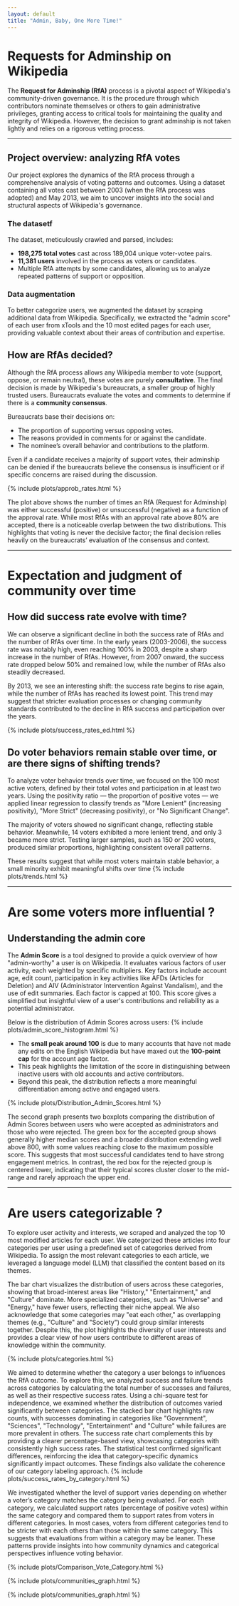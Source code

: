 ```yaml
---
layout: default
title: "Admin, Baby, One More Time!"
---
```


# Requests for Adminship on Wikipedia

The **Request for Adminship (RfA)** process is a pivotal aspect of Wikipedia's community-driven governance. It is the procedure through which contributors nominate themselves or others to gain administrative privileges, granting access to critical tools for maintaining the quality and integrity of Wikipedia. However, the decision to grant adminship is not taken lightly and relies on a rigorous vetting process.

---


## Project overview: analyzing RfA votes

Our project explores the dynamics of the RfA process through a comprehensive analysis of voting patterns and outcomes. Using a dataset containing all votes cast between 2003 (when the RfA process was adopted) and May 2013, we aim to uncover insights into the social and structural aspects of Wikipedia's governance.

### The datasetf

The dataset, meticulously crawled and parsed, includes:

- **198,275 total votes** cast across 189,004 unique voter-votee pairs.
- **11,381 users** involved in the process as voters or candidates.
- Multiple RfA attempts by some candidates, allowing us to analyze repeated patterns of support or opposition.

### Data augmentation

To better categorize users, we augmented the dataset by scraping additional data from Wikipedia. Specifically, we extracted the "admin score" of each user from xTools and the 10 most edited pages for each user, providing valuable context about their areas of contribution and expertise.


## How are RfAs decided?

Although the RfA process allows any Wikipedia member to vote (support, oppose, or remain neutral), these votes are purely **consultative**. The final decision is made by Wikipedia's bureaucrats, a smaller group of highly trusted users. Bureaucrats evaluate the votes and comments to determine if there is a **community consensus**.

Bureaucrats base their decisions on:
- The proportion of supporting versus opposing votes.
- The reasons provided in comments for or against the candidate.
- The nominee’s overall behavior and contributions to the platform.

Even if a candidate receives a majority of support votes, their adminship can be denied if the bureaucrats believe the consensus is insufficient or if specific concerns are raised during the discussion.

{% include plots/approb_rates.html %}

The plot above shows the number of times an RfA (Request for Adminship) was either successful (positive) or unsuccessful (negative) as a function of the approval rate. While most RfAs with an approval rate above 80% are accepted, there is a noticeable overlap between the two distributions. This highlights that voting is never the decisive factor; the final decision relies heavily on the bureaucrats’ evaluation of the consensus and context.

---

# Expectation and judgment of community over time

## How did success rate evolve with time?

We can observe a significant decline in both the success rate of RfAs and the number of RfAs over time. In the early years (2003-2006), the success rate was notably high, even reaching 100% in 2003, despite a sharp increase in the number of RfAs. However, from 2007 onward, the success rate dropped below 50% and remained low, while the number of RfAs also steadily decreased.

By 2013, we see an interesting shift: the success rate begins to rise again, while the number of RfAs has reached its lowest point. This trend may suggest that stricter evaluation processes or changing community standards contributed to the decline in RfA success and participation over the years.

{% include plots/success_rates_ed.html %}

## Do voter behaviors remain stable over time, or are there signs of shifting trends?
To analyze voter behavior trends over time, we focused on the 100 most active voters, defined by their total votes and participation in at least two years. Using the positivity ratio — the proportion of positive votes — we applied linear regression to classify trends as "More Lenient" (increasing positivity), "More Strict" (decreasing positivity), or "No Significant Change".

The majority of voters showed no significant change, reflecting stable behavior. Meanwhile, 14 voters exhibited a more lenient trend, and only 3 became more strict. Testing larger samples, such as 150 or 200 voters, produced similar proportions, highlighting consistent overall patterns.

These results suggest that while most voters maintain stable behavior, a small minority exhibit meaningful shifts over time
{% include plots/trends.html %}


---

# Are some voters more influential ?

## Understanding the admin core

The **Admin Score** is a tool designed to provide a quick overview of how "admin-worthy" a user is on Wikipedia. It evaluates various factors of user activity, each weighted by specific multipliers. Key factors include account age, edit count, participation in key activities like AFDs (Articles for Deletion) and AIV (Administrator Intervention Against Vandalism), and the use of edit summaries. Each factor is capped at 100. This score gives a simplified but insightful view of a user's contributions and reliability as a potential administrator.

Below is the distribution of Admin Scores across users:
{% include plots/admin_score_histogram.html %}

- The **small peak around 100** is due to many accounts that have not made any edits on the English Wikipedia but have maxed out the **100-point cap** for the account age factor.
- This peak highlights the limitation of the score in distinguishing between inactive users with old accounts and active contributors.
- Beyond this peak, the distribution reflects a more meaningful differentiation among active and engaged users.

{% include plots/Distribution_Admin_Scores.html %}

The second graph presents two boxplots comparing the distribution of Admin Scores between users who were accepted as administrators and those who were rejected. The green box for the accepted group shows generally higher median scores and a broader distribution extending well above 800, with some values reaching close to the maximum possible score. This suggests that most successful candidates tend to have strong engagement metrics. In contrast, the red box for the rejected group is centered lower, indicating that their typical scores cluster closer to the mid-range and rarely approach the upper end. 

---

# Are users categorizable ?  

To explore user activity and interests, we scraped and analyzed the top 10 most modified articles for each user. We categorized these articles into four categories per user using a predefined set of categories derived from Wikipedia. To assign the most relevant categories to each article, we leveraged a language model (LLM) that classified the content based on its themes.

The bar chart visualizes the distribution of users across these categories, showing that broad-interest areas like "History," "Entertainment," and "Culture" dominate. More specialized categories, such as "Universe" and "Energy," have fewer users, reflecting their niche appeal. We also acknowledge that some categories may "eat each other," as overlapping themes (e.g., "Culture" and "Society") could group similar interests together. Despite this, the plot highlights the diversity of user interests and provides a clear view of how users contribute to different areas of knowledge within the community.

{% include plots/categories.html %}

We aimed to determine whether the category a user belongs to influences the RfA outcome. To explore this, we analyzed success and failure trends across categories by calculating the total number of successes and failures, as well as their respective success rates. Using a chi-square test for independence, we examined whether the distribution of outcomes varied significantly between categories. The stacked bar chart highlights raw counts, with successes dominating in categories like "Government", "Sciences", "Technology", "Entertainment" and "Culture" while failures are more prevalent in others. The success rate chart complements this by providing a clearer percentage-based view, showcasing categories with consistently high success rates. The statistical test confirmed significant differences, reinforcing the idea that category-specific dynamics significantly impact outcomes. These findings also validate the coherence of our category labeling approach.
{% include plots/success_rates_by_category.html %}


We investigated whether the level of support varies depending on whether a voter’s category matches the category being evaluated. For each category, we calculated support rates (percentage of positive votes) within the same category and compared them to support rates from voters in different categories. 
In most cases, voters from different categories tend to be stricter with each others than those within the same category. This suggests that evaluations from within a category may be leaner. These patterns provide insights into how community dynamics and categorical perspectives influence voting behavior.

{% include plots/Comparison_Vote_Category.html %}

{% include plots/communities_graph.html %}


{% include plots/communities_graph.html %}
